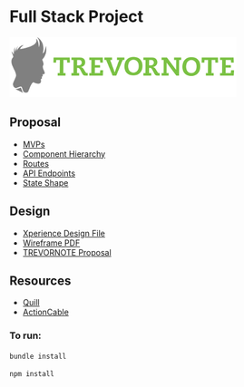 # Full Stack Project
![TREVORNOTE](/documentation/trevornote-logo-s.png "TREVORNOTE")


## Proposal
* [MVPs](/documentation/mvps.md)
* [Component Hierarchy](/documentation/component_hierarchy.md)
* [Routes](/documentation/routes.md)
* [API Endpoints](/documentation/api_endpoints.md)
* [State Shape](/documentation/state_shape.md)

## Design
* [Xperience Design File](/documentation/trevornote.xd)
* [Wireframe PDF](/documentation/trevornote.pdf)
* [TREVORNOTE Proposal](/documentation/proposal.pdf)

## Resources
* [Quill](https://quilljs.com/)
* [ActionCable](http://edgeguides.rubyonrails.org/action_cable_overview.html)

### To run:
`bundle install`

`npm install`
